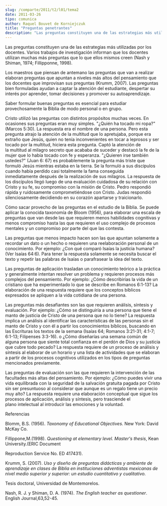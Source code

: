 ```yaml
---
slug: /comparte/2011/t2/l01/tema2
date: 2011-03-26
tipo: comunica
author: Raquel Bouvet de Korniejczuk
title: "Preguntas penetrantes"
description: "Las preguntas constituyen una de las estrategias más utilizadas por los  docentes. Varios trabajos de investigación informan que los docentes utilizan  muchas más preguntas que lo que ellos mismos creen (Nash y Shiman, 1974;  Fillipponne, 1998)."
---
```


Las preguntas constituyen una de las estrategias más utilizadas por los docentes. Varios trabajos de investigación informan que los docentes utilizan muchas más preguntas que lo que ellos mismos creen (Nash y Shiman, 1974; Fillipponne, 1998).

Los maestros que piensan de antemano las preguntas que van a realizar elaboran preguntas que apuntan a niveles más altos del pensamiento que los docentes que improvisan sus preguntas (Krumm, 2007). Las preguntas bien formuladas ayudan a captar la atención del estudiante, despertar su interés por aprender, tomar decisiones y promover su autoaprendizaje.

Saber formular buenas preguntas es esencial para estudiar provechosamente la Biblia de modo personal o en grupo.

Cristo utilizó las preguntas con distintos propósitos muchas veces. En ocasiones sus preguntas eran muy simples. "¿Quién ha tocado mi ropa?" (Marcos 5:30). La respuesta era el nombre de una persona. Pero esta pregunta atrajo la atención de la multitud que lo apretujaba, porque era extraño que Jesús, quien no tenía inconvenientes en tocar a leprosos y ser tocado por la multitud, hiciera esta pregunta. Captó la atención de la multitud al milagro secreto que acababa de suceder y destacó la fe de la mujer que lo había tocado con fe y esperanza. "¿Quieren irse también ustedes?" (Juan 6: 67) es probablemente la pregunta más triste que formuló Jesús mientras estaba en la tierra. Se la formuló a sus discípulos cuando había perdido casi totalmente la fama conseguida inmediatamente después de la realización de sus milagros. La respuesta de los discípulos llegó luego de una evaluación cuidadosa de su relación con Cristo y su fe, su compromiso con la misión de Cristo. Pedro respondió rápida y ruidosamente comprometiéndose con Cristo. Judas respondió silenciosamente decidiendo en su corazón apartarse y traicionarlo.

Cómo sacar provecho de las preguntas en el estudio de la Biblia. Se puede aplicar la conocida taxonomía de Bloom (1956), para elaborar una escala de preguntas que van desde las que requieren menos habilidades cognitivas y menos compromiso hasta las que requieren el uso complejo de procesos mentales y un compromiso por parte del que las contesta.

Las preguntas que menos impacto hacen son las que apuntan solamente a recordar un dato o un hecho o requieren una reelaboración personal de un conocimiento. Por ejemplo: ¿Con qué comparó Isaías la justicia humana? (Ver Isaías 64:6). Para tener la respuesta solamente se necesita buscar el texto y repetir las palabras de Isaías o parafrasear la idea del texto.

Las preguntas de aplicación trasladan un conocimiento teórico a la práctica y generalmente intentan resolver un problema y requieren procesos más complejos del pensamiento. Por ejemplo: ¿Cómo describirías la vida de un cristiano que ha experimentado lo que se describe en Romanos 6:1-13? La elaboración de una respuesta requiere que los conceptos bíblicos expresados se apliquen a la vida cotidiana de una persona.

Las preguntas más desafiantes son las que requieren análisis, síntesis y evaluación. Por ejemplo: ¿Cómo se distinguiría a una persona que tiene el manto de justicia de Cristo de una persona que no lo tiene? La respuesta implica un análisis al identificar las características de las personas sin el manto de Cristo y con él a partir los conocimientos bíblicos, buscando en las Escrituras los textos de la semana (Isaías 64; Romanos 3:21-31; 4:1-7; 6:1-13; Filipenses 3:3-16). o ¿Cómo diseñarías una semana común de alguna persona que siente total confianza en el perdón de Dios y su justicia que cubre todo pecado? La respuesta requiere de un proceso de análisis y síntesis al elaborar de un horario y una lista de actividades que se elaboran a partir de los procesos cognitivos utilizados en los tipos de preguntas mencionados previamente.

Las preguntas de evaluación son las que requieren la intervención de las facultades más altas del pensamiento. Por ejemplo: ¿Cómo puedes vivir una vida equilibrada con la seguridad de la salvación gratuita pagada por Cristo sin ser presuntuoso al considerar que aunque es un regalo tiene un precio muy alto? La respuesta requiere una elaboración conceptual que sigue los procesos de aplicación, análisis y síntesis, pero trasciende el plano intelectual al introducir las emociones y la voluntad.

Referencias

Blomm, B.S. (1956). _Taxonomy of Educational Objectives_. New York: David McKay Co.

Fillippone,M.(1998). _Questioning at elementary level. Master's thesis_, Kean University.(ERIC Document

Reproduction Service No. ED 417431).

Krumm, S. (2007). _Uso y diseño de preguntas didácticas y ambiente de aprendizaje en clases de Biblia en_ _instituciones adventistas mexicanas de nivel medio superior y superior: un estudio cuantitativo y cualitativo._

Tesis doctoral, Universidad de Montemorelos.

Nash, R. J. y Shiman, D. A. (1974). _The English teacher as questioner_. English Journal,63,52-45.

